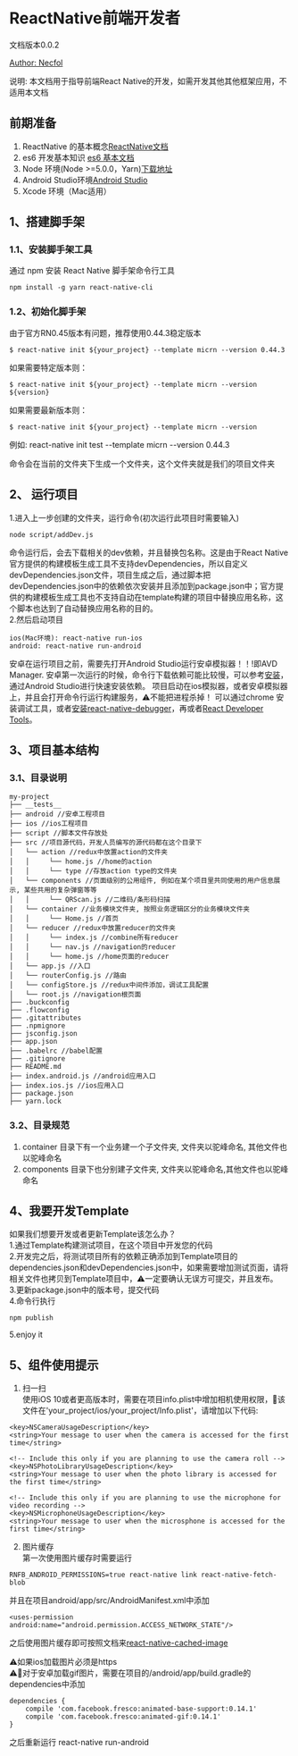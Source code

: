 # ReactNative前端开发者

文档版本0.0.2

[Author: Necfol](https://github.com/necfol)

说明: 本文档用于指导前端React Native的开发，如需开发其他其他框架应用，不适用本文档
## 前期准备
1. ReactNative 的基本概念[ReactNative文档](https://facebook.github.io/react-native/docs/getting-started.html)
2. es6 开发基本知识 [es6 基本文档](http://es6.ruanyifeng.com/)
3. Node 环境(Node >=5.0.0，Yarn)[下载地址](https://nodejs.org/zh-cn/)
4. Android Studio环境[Android Studio](https://developer.android.com/studio/install.html?hl=zh-cn)
5. Xcode 环境（Mac适用）

## 1、搭建脚手架
### 1.1、安装脚手架工具
通过 npm 安装 React Native 脚手架命令行工具

```
npm install -g yarn react-native-cli

```
### 1.2、初始化脚手架

由于官方RN0.45版本有问题，推荐使用0.44.3稳定版本
```
$ react-native init ${your_project} --template micrn --version 0.44.3

```
如果需要特定版本则：

```
$ react-native init ${your_project} --template micrn --version ${version}

```

如果需要最新版本则：

```
$ react-native init ${your_project} --template micrn --version

```

例如: react-native init test --template micrn --version 0.44.3

命令会在当前的文件夹下生成一个文件夹，这个文件夹就是我们的项目文件夹
## 2、 运行项目
1.进入上一步创建的文件夹，运行命令(初次运行此项目时需要输入)

```
node script/addDev.js
```
命令运行后，会去下载相关的dev依赖，并且替换包名称。这是由于React Native官方提供的构建模板生成工具不支持devDependencies，所以自定义devDependencies.json文件，项目生成之后，通过脚本把devDependencies.json中的依赖依次安装并且添加到package.json中；官方提供的构建模板生成工具也不支持自动在template构建的项目中替换应用名称，这个脚本也达到了自动替换应用名称的目的。<br>
2.然后启动项目

```
ios(Mac环境): react-native run-ios
android: react-native run-android

```
安卓在运行项目之前，需要先打开Android Studio运行安卓模拟器！！!即AVD Manager.
安卓第一次运行的时候，命令行下载依赖可能比较慢，可以参考[安装](https://reactnative.cn/docs/0.46/getting-started.html#content)，通过Android Studio进行快速安装依赖。
项目启动在ios模拟器，或者安卓模拟器上，并且会打开命令行运行构建服务，⚠️不能把进程杀掉！
可以通过chrome 安装调试工具，或者[安装react-native-debugger](https://github.com/jhen0409/react-native-debugger)，再或者[React Developer Tools](https://facebook.github.io/react-native/docs/debugging.html)。

## 3、项目基本结构
### 3.1、目录说明
```
my-project
├── __tests__
├── android //安卓工程项目
├── ios //ios工程项目
├── script //脚本文件存放处
├── src //项目源代码，开发人员编写的源代码都在这个目录下
│   └── action //redux中放置action的文件夹
│   │     └── home.js //home的action
│   │     └── type //存放action type的文件夹
│   └── components //页面级别的公用组件, 例如在某个项目里共同使用的用户信息展示, 某些共用的复杂弹窗等等
│   │     └── QRScan.js //二维码/条形码扫描
│   └── container //业务模块文件夹, 按照业务逻辑区分的业务模块文件夹
│   │     └── Home.js //首页
│   └── reducer //redux中放置reducer的文件夹
│   │     └── index.js //combine所有reducer
│   │     └── nav.js //navigation的reducer
│   │     └── home.js //home页面的reducer
│   └── app.js //入口
│   └── routerConfig.js //路由
│   └── configStore.js //redux中间件添加，调试工具配置
│   └── root.js //navigation根页面
├── .buckconfig
├── .flowconfig
├── .gitattributes
├── .npmignore
├── jsconfig.json
├── app.json
├── .babelrc //babel配置
├── .gitignore
├── README.md
├── index.android.js //android应用入口
├── index.ios.js //ios应用入口
├── package.json
├── yarn.lock
```
### 3.2、目录规范
1. container 目录下有一个业务建一个子文件夹, 文件夹以驼峰命名, 其他文件也以驼峰命名
2. components 目录下也分别建子文件夹, 文件夹以驼峰命名,其他文件也以驼峰命名

## 4、我要开发Template

如果我们想要开发或者更新Template该怎么办？<br>
1.通过Template构建测试项目，在这个项目中开发您的代码<br>
2.开发完之后，将测试项目所有的依赖正确添加到Template项目的dependencies.json和devDependencies.json中，如果需要增加测试页面，请将相关文件也拷贝到Template项目中，⚠️一定要确认无误方可提交，并且发布。<br>
3.更新package.json中的版本号，提交代码<br>
4.命令行执行

```
npm publish

```
5.enjoy it

## 5、组件使用提示

1. 扫一扫<br>
使用iOS 10或者更高版本时，需要在项目info.plist中增加相机使用权限，该文件在'your_project/ios/your_project/Info.plist'，请增加以下代码:

```
<key>NSCameraUsageDescription</key>
<string>Your message to user when the camera is accessed for the first time</string>

<!-- Include this only if you are planning to use the camera roll -->
<key>NSPhotoLibraryUsageDescription</key>
<string>Your message to user when the photo library is accessed for the first time</string>

<!-- Include this only if you are planning to use the microphone for video recording -->
<key>NSMicrophoneUsageDescription</key>
<string>Your message to user when the microsphone is accessed for the first time</string>
```

2. 图片缓存<br>
第一次使用图片缓存时需要运行

```
RNFB_ANDROID_PERMISSIONS=true react-native link react-native-fetch-blob
```
并且在项目android/app/src/AndroidManifest.xml中添加

```
<uses-permission android:name="android.permission.ACCESS_NETWORK_STATE"/>
```
之后使用图片缓存即可按照文档来[react-native-cached-image](https://github.com/kfiroo/react-native-cached-image)

⚠️如果ios加载图片必须是https<br>
⚠️对于安卓加载gif图片，需要在项目的/android/app/build.gradle的dependencies中添加

```
dependencies {
    compile 'com.facebook.fresco:animated-base-support:0.14.1'
    compile 'com.facebook.fresco:animated-gif:0.14.1'
}
```
之后重新运行 react-native run-android